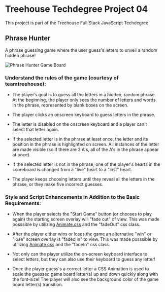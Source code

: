 # Treehouse Techdegree Project 04

This project is part of the Treehouse Full Stack JavaScript Techdegree.

## Phrase Hunter

A phrase guessing game where the user guess's letters to unveil a random hidden phrase!

![Phrase Hunter Game Board](https://github.com/Samuel-Piedra58/techdegree-project-04/blob/master/project_imgs/phrase_hunter_game_board.jpg)

### Understand the rules of the game (courtesy of teamtreehouse):

- The player’s goal is to guess all the letters in a hidden, random phrase. At the beginning, the player only sees the number of letters and words in the phrase, represented by blank boxes on the screen.

- The player clicks an onscreen keyboard to guess letters in the phrase.

- The letter is disabled on the onscreen keyboard and a player can't select that letter again.
- If the selected letter is in the phrase at least once, the letter and its position in the phrase is highlighted on screen. All instances of the letter are made visible (so if there are 3 A's, all of the A's in the phrase appear at once).

- If the selected letter is not in the phrase, one of the player's hearts in the scoreboard is changed from a "live" heart to a "lost" heart.
- The player keeps choosing letters until they reveal all the letters in the phrase, or they make five incorrect guesses.

### Style and Script Enhancements in Addition to the Basic Requirements:

- When the player selects the "Start Game" button (or chooses to play again) the starting screen overlay will "fade out" of view. This was made posssible by utilizing [Animate.css](https://daneden.github.io/animate.css/) and the "fadeOut" css class.

- After the player either wins or loses the game an alternative "win" or "lose" screen overlay is "faded in" to view. This was made posssible by utilizing [Animate.css](https://daneden.github.io/animate.css/) and the "fadeIn" css class.

- Not only can the player utilize the on-screen keyboard interface to select letters, but they can also use their keyboard to guess any letter!

- Once the player guess's a correct letter a CSS Animation is used to scale the guessed game board letter(s) up and down quickly along with the font-size! The player will also see the background color of the game board letter(s) transition.
